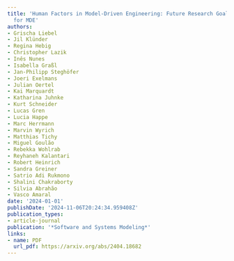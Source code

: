```yaml
---
title: 'Human Factors in Model-Driven Engineering: Future Research Goals and Initiatives
  for MDE'
authors:
- Grischa Liebel
- Jil Klünder
- Regina Hebig
- Christopher Lazik
- Inês Nunes
- Isabella Graßl
- Jan-Philipp Steghöfer
- Joeri Exelmans
- Julian Oertel
- Kai Marquardt
- Katharina Juhnke
- Kurt Schneider
- Lucas Gren
- Lucia Happe
- Marc Herrmann
- Marvin Wyrich
- Matthias Tichy
- Miguel Goulão
- Rebekka Wohlrab
- Reyhaneh Kalantari
- Robert Heinrich
- Sandra Greiner
- Satrio Adi Rukmono
- Shalini Chakraborty
- Silvia Abrahão
- Vasco Amaral
date: '2024-01-01'
publishDate: '2024-11-06T20:24:34.959408Z'
publication_types:
- article-journal
publication: '*Software and Systems Modeling*'
links:
- name: PDF
  url_pdf: https://arxiv.org/abs/2404.18682
---
```

